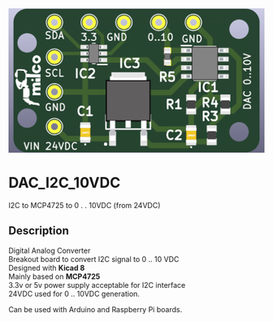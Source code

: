 <img src="https://github.com/MaxPegankin/DAC_I2C_10VDC/blob/develop/kicad_pcb.png" />

# DAC_I2C_10VDC
I2C to MCP4725 to 0 . . 10VDC (from 24VDC) 

## Description
Digital Analog Converter</br>
Breakout board to convert I2C signal to 0 .. 10 VDC</br>
Designed with **Kicad 8** </br>
Mainly based on **MCP4725** </br>
3.3v or 5v power supply acceptable for I2C interface</br>
24VDC used for 0 .. 10VDC generation.</br>

Can be used with Arduino and Raspberry Pi boards.
